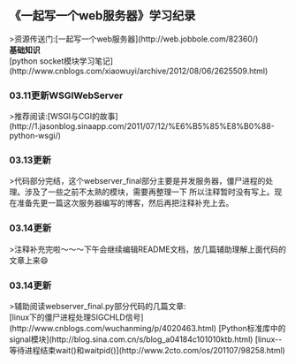 <h2><strong>《一起写一个web服务器》学习纪录</h2></strong>
>资源传送门:[一起写一个web服务器](http://web.jobbole.com/82360/)</br>
<strong>基础知识</strong></br>
[python socket模块学习笔记](http://www.cnblogs.com/xiaowuyi/archive/2012/08/06/2625509.html)</br>

<h3><strong>03.11更新WSGIWebServer</strong></h3>
>推荐阅读:[WSGI与CGI的故事](http://1.jasonblog.sinaapp.com/2011/07/12/%E6%B5%85%E8%B0%88-python-wsgi/)</br>

<h3><strong>03.13更新</strong></h3>
>代码部分完结，这个webserver_final部分主要是并发服务器，僵尸进程的处理。涉及了一些之前不太熟的模块，需要再整理一下
所以注释暂时没有写上。现在准备先更一篇这次服务器编写的博客，然后再把注释补充上去。

<h3><strong>03.14更新</strong></h3>
>注释补充完啦～～～下午会继续编辑README文档，放几篇辅助理解上面代码的文章上来😄

<h3><strong>03.14更新</strong></h3>
>辅助阅读webserver_final.py部分代码的几篇文章:<br>
[linux下的僵尸进程处理SIGCHLD信号](http://www.cnblogs.com/wuchanming/p/4020463.html)
[Python标准库中的signal模块](http://blog.sina.com.cn/s/blog_a04184c101010ktb.html)
[linux--等待进程结束wait()和waitpid()](http://www.2cto.com/os/201107/98258.html)


